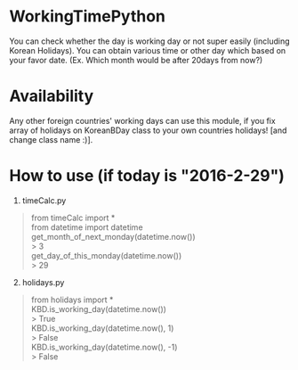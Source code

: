 # WorkingTimePython
You can check whether the day is working day or not super easily (including Korean Holidays). You can obtain various time or other day which based on your favor date. (Ex. Which month would be after 20days from now?)

# Availability
Any other foreign countries' working days can use this module, if you fix array of holidays on KoreanBDay class to your own countries holidays! [and change class name :)].

# How to use (if today is "2016-2-29")
1. timeCalc.py
> from timeCalc import *  
> from datetime import datetime  
> get_month_of_next_monday(datetime.now())  
>\> 3  
> get_day_of_this_monday(datetime.now())  
>\> 29  

2. holidays.py
> from holidays import *  
> KBD.is_working_day(datetime.now())  
>\> True  
> KBD.is_working_day(datetime.now(), 1)  
>\> False  
> KBD.is_working_day(datetime.now(), -1)  
>\> False  
